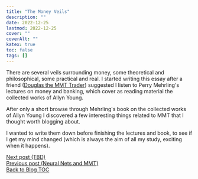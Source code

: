 ```yaml
---
title: "The Money Veils"
description: ""
date: 2022-12-25
lastmod: 2022-12-25
cover: ""
coverAlt: ""
katex: true
toc: false
tags: []
---
```


There are several veils surrounding money, some theoretical and philosophical, 
some practical and real. I started writing this essay after a friend 
([Douglas the MMT Trader](https://www.patreon.com/mmtmacrotrader)) 
suggested I listen to Perry Mehrling's lectures on money and banking, 
which cover as reading material the collected works of Allyn Young. 

After only a short browse through Mehrling's book on the collected works of 
Allyn Young I discovered a few interesting things related to MMT that I thought 
worth blogging about.

I wanted to write them down before finishing the lectures and book, 
to see if I get my mind changed (which is always the aim of all my study, 
exciting when it happens).

[Next post (TBD)](./)  
[Previous post (Neural Nets and MMT)](../2_neural_nets_pt1)  
[Back to Blog TOC](../)
